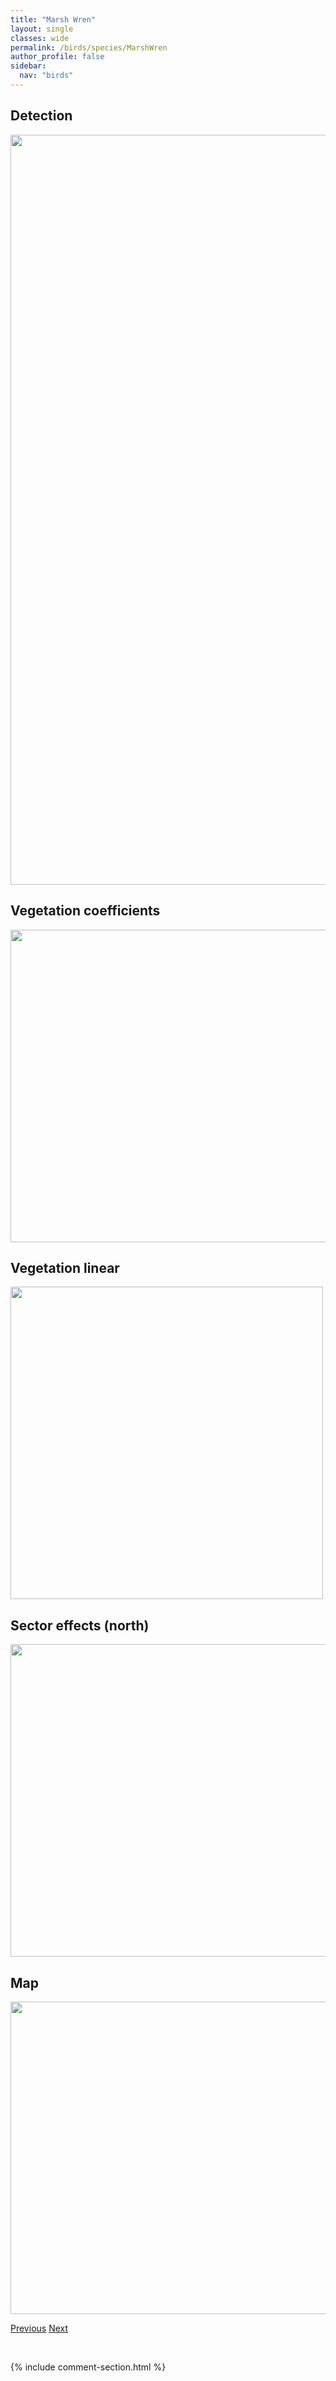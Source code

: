 ```yaml
---
title: "Marsh Wren"
layout: single
classes: wide
permalink: /birds/species/MarshWren
author_profile: false
sidebar:
  nav: "birds"
---
```


<h2>Detection</h2>

<a href="https://drive.google.com/uc?export=view&id=1TuDQPxYPs805lUQAo0amsYJhapCnPJnQ">
<img src="https://drive.google.com/uc?export=view&id=1TuDQPxYPs805lUQAo0amsYJhapCnPJnQ" height = "1200" width = "800">
</a>

<h2>Vegetation coefficients</h2>

<a href="https://drive.google.com/uc?export=view&id=1PD0MdXJH8JVEPAxveqfcEUO62SN2HKcT">
<img src="https://drive.google.com/uc?export=view&id=1PD0MdXJH8JVEPAxveqfcEUO62SN2HKcT" height = "500" width = "1000">
</a>

<h2>Vegetation linear</h2>

<a href="https://drive.google.com/uc?export=view&id=1TfQzXb_LHZvbkQc-fwH3yLL_v643sxCA">
<img src="https://drive.google.com/uc?export=view&id=1TfQzXb_LHZvbkQc-fwH3yLL_v643sxCA" height = "500" width = "500">
</a>

<h2>Sector effects (north)</h2>

<a href="https://drive.google.com/uc?export=view&id=1uHEMuSL_qu-ZaHPxouvgkF_jCFqXGBri">
<img src="https://drive.google.com/uc?export=view&id=1uHEMuSL_qu-ZaHPxouvgkF_jCFqXGBri" height = "500" width = "1000">
</a>

<h2>Map</h2>

<a href="https://drive.google.com/uc?export=view&id=1iQPw_MRv_bacrKAEdAbYkeOjL2WTFwuT">
<img src="https://drive.google.com/uc?export=view&id=1iQPw_MRv_bacrKAEdAbYkeOjL2WTFwuT" height = "500" width = "1500">
</a>

<a href="/birds/species/MagnoliaWarbler/" class="pagination--pager" title="Magnolia Warbler">Previous</a> <a href="/birds/species/McCownsLongspur/" class="pagination--pager" title="McCown's Longspur">Next</a>

<p>&nbsp;</p>

{% include comment-section.html %}
